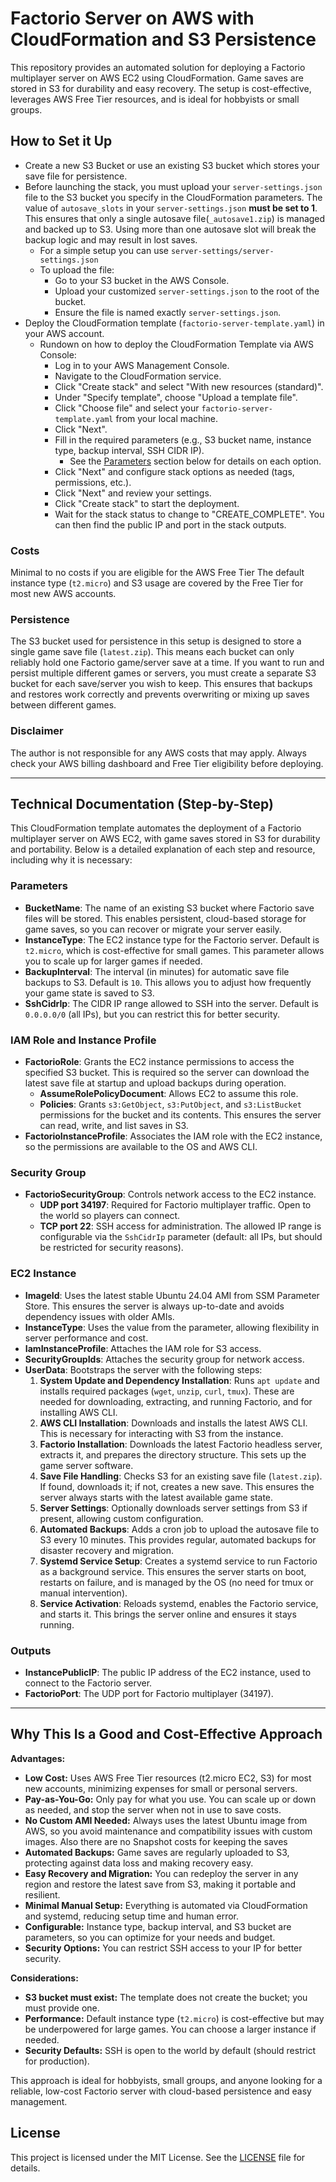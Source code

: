 # Factorio Server on AWS with CloudFormation and S3 Persistence
This repository provides an automated solution for deploying a Factorio multiplayer server on AWS EC2 using CloudFormation. Game saves are stored in S3 for durability and easy recovery. The setup is cost-effective, leverages AWS Free Tier resources, and is ideal for hobbyists or small groups.
## How to Set it Up
- Create a new S3 Bucket or use an existing S3 bucket which stores your save file for persistence.
- Before launching the stack, you must upload your `server-settings.json` file to the S3 bucket
you specify in the CloudFormation parameters. The value of `autosave_slots` in your
`server-settings.json` **must be set to 1**. 
This ensures that only a single autosave file(`_autosave1.zip`) is managed and backed up to S3. 
Using more than one autosave slot will break the backup logic and may result in lost saves.
  - For a simple setup you can use `server-settings/server-settings.json`
  - To upload the file:
    - Go to your S3 bucket in the AWS Console.
    - Upload your customized `server-settings.json` to the root of the bucket.
    - Ensure the file is named exactly `server-settings.json`.
- Deploy the CloudFormation template (`factorio-server-template.yaml`) in your AWS account.
  - Rundown on how to deploy the CloudFormation Template via AWS Console:
    - Log in to your AWS Management Console.
    - Navigate to the CloudFormation service.
    - Click "Create stack" and select "With new resources (standard)".
    - Under "Specify template", choose "Upload a template file".
    - Click "Choose file" and select your `factorio-server-template.yaml` from your local machine.
    - Click "Next".
    - Fill in the required parameters (e.g., S3 bucket name, instance type, backup interval, SSH CIDR IP). 
      - See the [Parameters](#1-parameters) section below for details on each option.
    - Click "Next" and configure stack options as needed (tags, permissions, etc.).
    - Click "Next" and review your settings.
    - Click "Create stack" to start the deployment.
    - Wait for the stack status to change to "CREATE_COMPLETE". You can then find the public IP and port in the stack outputs.
### Costs
Minimal to no costs if you are eligible for the AWS Free Tier
The default instance type (`t2.micro`) and S3 usage are covered by the Free Tier for most new AWS accounts.
### Persistence
The S3 bucket used for persistence in this setup is designed to store a single game save file (`latest.zip`). This means each bucket can only reliably hold one Factorio game/server save at a time. If you want to run and persist multiple different games or servers, you must create a separate S3 bucket for each save/server you wish to keep. This ensures that backups and restores work correctly and prevents overwriting or mixing up saves between different games.

### Disclaimer 
The author is not responsible for any AWS costs that may apply. Always check your AWS billing dashboard and Free Tier eligibility before deploying.

---

## Technical Documentation (Step-by-Step)

This CloudFormation template automates the deployment of a Factorio multiplayer server on AWS EC2, with game saves stored in S3 for durability and portability. Below is a detailed explanation of each step and resource, including why it is necessary:

###  Parameters
- **BucketName**: The name of an existing S3 bucket where Factorio save files will be stored. This enables persistent, cloud-based storage for game saves, so you can recover or migrate your server easily.
- **InstanceType**: The EC2 instance type for the Factorio server. Default is `t2.micro`, which is cost-effective for small games. This parameter allows you to scale up for larger games if needed.
- **BackupInterval**: The interval (in minutes) for automatic save file backups to S3. Default is `10`. This allows you to adjust how frequently your game state is saved to S3.
- **SshCidrIp**: The CIDR IP range allowed to SSH into the server. Default is `0.0.0.0/0` (all IPs), but you can restrict this for better security.

###  IAM Role and Instance Profile
- **FactorioRole**: Grants the EC2 instance permissions to access the specified S3 bucket. This is required so the server can download the latest save file at startup and upload backups during operation.
  - **AssumeRolePolicyDocument**: Allows EC2 to assume this role.
  - **Policies**: Grants `s3:GetObject`, `s3:PutObject`, and `s3:ListBucket` permissions for the bucket and its contents. This ensures the server can read, write, and list saves in S3.
- **FactorioInstanceProfile**: Associates the IAM role with the EC2 instance, so the permissions are available to the OS and AWS CLI.

###  Security Group
- **FactorioSecurityGroup**: Controls network access to the EC2 instance.
  - **UDP port 34197**: Required for Factorio multiplayer traffic. Open to the world so players can connect.
  - **TCP port 22**: SSH access for administration. The allowed IP range is configurable via the `SshCidrIp` parameter (default: all IPs, but should be restricted for security reasons).

###  EC2 Instance
- **ImageId**: Uses the latest stable Ubuntu 24.04 AMI from SSM Parameter Store. This ensures the server is always up-to-date and avoids dependency issues with older AMIs.
- **InstanceType**: Uses the value from the parameter, allowing flexibility in server performance and cost.
- **IamInstanceProfile**: Attaches the IAM role for S3 access.
- **SecurityGroupIds**: Attaches the security group for network access.
- **UserData**: Bootstraps the server with the following steps:
  1. **System Update and Dependency Installation**: Runs `apt update` and installs required packages (`wget`, `unzip`, `curl`, `tmux`). These are needed for downloading, extracting, and running Factorio, and for installing AWS CLI.
  2. **AWS CLI Installation**: Downloads and installs the latest AWS CLI. This is necessary for interacting with S3 from the instance.
  3. **Factorio Installation**: Downloads the latest Factorio headless server, extracts it, and prepares the directory structure. This sets up the game server software.
  4. **Save File Handling**: Checks S3 for an existing save file (`latest.zip`). If found, downloads it; if not, creates a new save. This ensures the server always starts with the latest available game state.
  5. **Server Settings**: Optionally downloads server settings from S3 if present, allowing custom configuration.
  6. **Automated Backups**: Adds a cron job to upload the autosave file to S3 every 10 minutes. This provides regular, automated backups for disaster recovery and migration.
  7. **Systemd Service Setup**: Creates a systemd service to run Factorio as a background service. This ensures the server starts on boot, restarts on failure, and is managed by the OS (no need for tmux or manual intervention).
  8. **Service Activation**: Reloads systemd, enables the Factorio service, and starts it. This brings the server online and ensures it stays running.

###  Outputs
- **InstancePublicIP**: The public IP address of the EC2 instance, used to connect to the Factorio server.
- **FactorioPort**: The UDP port for Factorio multiplayer (34197).

---

## Why This Is a Good and Cost-Effective Approach

**Advantages:**
- **Low Cost:** Uses AWS Free Tier resources (t2.micro EC2, S3) for most new accounts, minimizing expenses for small or personal servers.
- **Pay-as-You-Go:** Only pay for what you use. You can scale up or down as needed, and stop the server when not in use to save costs.
- **No Custom AMI Needed:** Always uses the latest Ubuntu image from AWS, so you avoid maintenance and compatibility issues with custom images. Also there are no Snapshot costs for keeping the saves
- **Automated Backups:** Game saves are regularly uploaded to S3, protecting against data loss and making recovery easy.
- **Easy Recovery and Migration:** You can redeploy the server in any region and restore the latest save from S3, making it portable and resilient.
- **Minimal Manual Setup:** Everything is automated via CloudFormation and systemd, reducing setup time and human error.
- **Configurable:** Instance type, backup interval, and S3 bucket are parameters, so you can optimize for your needs and budget.
- **Security Options:** You can restrict SSH access to your IP for better security.

**Considerations:**
- **S3 bucket must exist:** The template does not create the bucket; you must provide one.
- **Performance:** Default instance type (`t2.micro`) is cost-effective but may be underpowered for large games. You can choose a larger instance if needed.
- **Security Defaults:** SSH is open to the world by default (should restrict for production).

This approach is ideal for hobbyists, small groups, and anyone looking for a reliable, low-cost Factorio server with cloud-based persistence and easy management.

## License

This project is licensed under the MIT License. See the [LICENSE](LICENSE) file for details.


